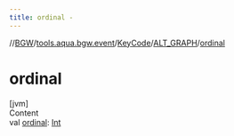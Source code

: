 ```yaml
---
title: ordinal -
---
```

//[BGW](../../../../index.md)/[tools.aqua.bgw.event](../../index.md)/[KeyCode](../index.md)/[ALT_GRAPH](index.md)/[ordinal](ordinal.md)



# ordinal  
[jvm]  
Content  
val [ordinal](ordinal.md): [Int](https://kotlinlang.org/api/latest/jvm/stdlib/kotlin/-int/index.html)  



